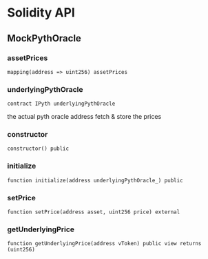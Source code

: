 # Solidity API

## MockPythOracle

### assetPrices

```solidity
mapping(address => uint256) assetPrices
```

### underlyingPythOracle

```solidity
contract IPyth underlyingPythOracle
```

the actual pyth oracle address fetch & store the prices

### constructor

```solidity
constructor() public
```

### initialize

```solidity
function initialize(address underlyingPythOracle_) public
```

### setPrice

```solidity
function setPrice(address asset, uint256 price) external
```

### getUnderlyingPrice

```solidity
function getUnderlyingPrice(address vToken) public view returns (uint256)
```

